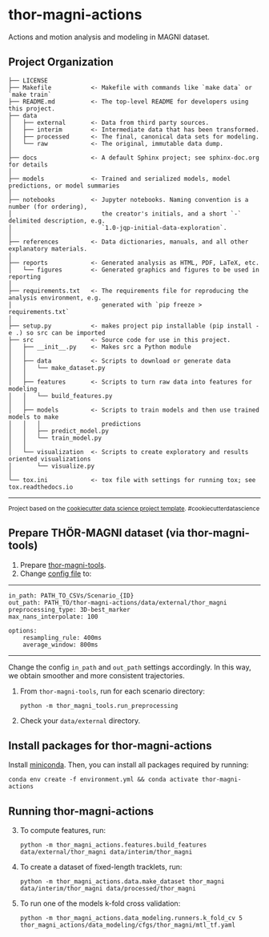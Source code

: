 thor-magni-actions
==============================

Actions and motion analysis and modeling in MAGNI dataset.

Project Organization
------------

    ├── LICENSE
    ├── Makefile           <- Makefile with commands like `make data` or `make train`
    ├── README.md          <- The top-level README for developers using this project.
    ├── data
    │   ├── external       <- Data from third party sources.
    │   ├── interim        <- Intermediate data that has been transformed.
    │   ├── processed      <- The final, canonical data sets for modeling.
    │   └── raw            <- The original, immutable data dump.
    │
    ├── docs               <- A default Sphinx project; see sphinx-doc.org for details
    │
    ├── models             <- Trained and serialized models, model predictions, or model summaries
    │
    ├── notebooks          <- Jupyter notebooks. Naming convention is a number (for ordering),
    │                         the creator's initials, and a short `-` delimited description, e.g.
    │                         `1.0-jqp-initial-data-exploration`.
    │
    ├── references         <- Data dictionaries, manuals, and all other explanatory materials.
    │
    ├── reports            <- Generated analysis as HTML, PDF, LaTeX, etc.
    │   └── figures        <- Generated graphics and figures to be used in reporting
    │
    ├── requirements.txt   <- The requirements file for reproducing the analysis environment, e.g.
    │                         generated with `pip freeze > requirements.txt`
    │
    ├── setup.py           <- makes project pip installable (pip install -e .) so src can be imported
    ├── src                <- Source code for use in this project.
    │   ├── __init__.py    <- Makes src a Python module
    │   │
    │   ├── data           <- Scripts to download or generate data
    │   │   └── make_dataset.py
    │   │
    │   ├── features       <- Scripts to turn raw data into features for modeling
    │   │   └── build_features.py
    │   │
    │   ├── models         <- Scripts to train models and then use trained models to make
    │   │   │                 predictions
    │   │   ├── predict_model.py
    │   │   └── train_model.py
    │   │
    │   └── visualization  <- Scripts to create exploratory and results oriented visualizations
    │       └── visualize.py
    │
    └── tox.ini            <- tox file with settings for running tox; see tox.readthedocs.io


--------

<p><small>Project based on the <a target="_blank" href="https://drivendata.github.io/cookiecutter-data-science/">cookiecutter data science project template</a>. #cookiecutterdatascience</small></p>


## Prepare THÖR-MAGNI dataset (via thor-magni-tools)


1. Prepare [thor-magni-tools](https://github.com/tmralmeida/thor-magni-tools).
2. Change [config file](https://github.com/tmralmeida/thor-magni-tools-new/blob/main/thor_magni_tools/preprocessing/cfg.yaml) to:
------------
    in_path: PATH_TO_CSVs/Scenario_{ID}
    out_path: PATH_TO/thor-magni-actions/data/external/thor_magni
    preprocessing_type: 3D-best_marker 
    max_nans_interpolate: 100 

    options: 
        resampling_rule: 400ms 
        average_window: 800ms 
------------
Change the config `in_path` and `out_path` settings accordingly. In this way, we obtain smoother and more consistent trajectories.

1. From `thor-magni-tools`, run for each scenario directory:
   ```
   python -m thor_magni_tools.run_preprocessing
   ```
2. Check your `data/external` directory.


## Install packages for thor-magni-actions

Install [miniconda](http://docs.conda.io/en/latest/miniconda.html). Then, you can install all packages required by running:

```
conda env create -f environment.yml && conda activate thor-magni-actions
```


## Running thor-magni-actions

3. To compute features, run:
   ```
   python -m thor_magni_actions.features.build_features data/external/thor_magni data/interim/thor_magni
   ```
4. To create a dataset of fixed-length tracklets, run:
    ```
    python -m thor_magni_actions.data.make_dataset thor_magni data/interim/thor_magni data/processed/thor_magni
    ```
5. To run one of the models k-fold cross validation:
    ```
    python -m thor_magni_actions.data_modeling.runners.k_fold_cv 5 thor_magni_actions/data_modeling/cfgs/thor_magni/mtl_tf.yaml
    ```